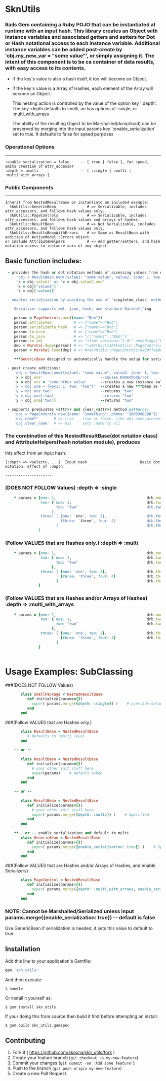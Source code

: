 # SknUtils 
### Rails Gem containing a Ruby POJO that can be instantiated at runtime with an input hash.  This library creates an Object with instance variables and associated getters and setters for Dot or Hash notational access to each instance variable.  Additional instance variables can be added post-create by 'obj.my_new_var = "some value"', or simply assigning it.  The intent of this component is to be ca container of data results, with easy access to its contents. 

* If the key's value is also a hash itself, it too will become an Object.
* if the key's value is a Array of Hashes, each element of the Array will become an Object.
  
  This nesting action is controlled by the value of the option key ':depth'. 
    The key :depth defaults to :multi, an has options of :single, or :multi_with_arrays
  
  The ability of the resulting Object to be Marshalled(dump/load) can be preserved by merging 
    into the input params key ':enable_serialization' set to true.  It defaults to false for speed purposes
 

### Operational Options
--------------------------------

    :enable_serialization = false     -- [ true | false ], for speed, omits creation of attr_accessor
    :depth = :multi                   -- [ :single | :multi | :multi_with_arrays ]

### Public Components
--------------------------------

    Inherit from NestedResultBase or instantiate an included example:
      SknUtils::GenericBean              # => Serializable, includes attr_accessors, and follows hash values only.
      SknUtils::PageControls             # => Serializable, includes attr_accessors, and follows hash values and arrays of hashes.
      SknUtils::ResultBean               # => Not Serializable, includes attr_accessors, and follows hash values only.
      SknUtils::ResultsBeanWithErrors    # => Same as ResultBean with addition of ActiveModel::Errors object.
    or Include AttributeHelpers          # => Add getter/setters, and hash notation access to instance vars of any object.


## Basic function includes:
```ruby
 - provides the hash or dot notation methods of accessing values from object created; i.e
     'obj = ResultBean.new({value1: "some value", value2: {one: 1, two: "two"}}) 
     'x = obj.value1' or 'x = obj.value2.one'
     'x = obj["value1"]'
     'x = obj[:value1]'

 - enables serialization by avoiding the use of 'singleton_class' methods which breaks Serializers:

    Serializer supports xml, json, hash, and standard Marshall'ing

    person = PageControls.new({name: "Bob"})
    person.attributes          # => {"name"=>"Bob"}
    person.serializable_hash   # => {"name"=>"Bob"}
    person.to_hash             # => {"name"=>"Bob"}
    person.to_json             # => "{\"name\":\"Bob\"}"
    person.to_xml              # => "<?xml version=\"1.0\" encoding=\"UTF-8\"?>\n<page-controls>\n  <name>Bob</name>\n</page-controls>\n"
    dmp = Marshal.dump(person) # => "\x04\bo:\x1ASknUtils::PageControls\x06:\n@nameI\"\bBob\x06:\x06ET"
    person = Marshal.load(dmp) # => #<SknUtils::PageControls:0x007faede906d40 @name="Bob">

    ***GenericBean designed to automatically handle the setup for serialization and multi level without arrays 

 - post create additions:
    'obj = ResultBean.new({value1: "some value", value2: {one: 1, two: "two"}}) 
    'x = obj.one'                          --causes NoMethodError
    'x = obj.one = 'some other value'      --creates a new instance value with accessors
    'x = obj.one = {key1: 1, two: "two"}'  --creates a new ***bean as the value of obj.one
    'y = obj.one.two'                      --returns "two"
    'y = obj.one[:two]                     --returns "two"
    'y = obj.one['two']                    --returns "two"

 - supports predicates <attr>? and clear_<attr>? method patterns:	
    'obj = PageControls.new({name: "Something", phone: "2609998888"})'
    'obj.name?'       # => true    true or false, like obj.name.present?
    'obj.clear_name'  # => nil     sets :name to nil
```

### The combination of this NestedResultBase(dot notation class) and AttributeHelpers(hash notation module), produces
 this effect from an input hash:

    {:depth => <select>, ...}  Input Hash                        Basic dot notation: effect of :depth
    ----------------------------------------------------      ---------------------------------

### (DOES NOT FOLLOW Values) :depth => :single
```ruby
    * params = {one: 1,                                         drb.one      = 1
                two: { one: 1,                                  drb.two      = {one: 1, two: 'two}
                       two: "two"                               drb.two.two  = NoMethodError
                     }, 
                three: [ {one: 'one', two: 2},                  drb.three    = [{one: 'one', two: 2},{three: 'three', four: 4}]
                         {three: 'three', four: 4}              drb.three[1] = {three: 'three', four: 4}
                       ]                                        drb.three[1].four = NoMethodError
               }      
```

### (Follow VALUES that are Hashes only.) :depth => :multi
```ruby
    * params = {one: 1,                                         drb.one      = 1
                two: { one: 1,                                  drb.two.one  = 1
                	   two: "two"                               drb.two.two  = 'two'
                     }, 
                three: [ {one: 'one', two: 2},                  drb.three    = [{one: 'one', two: 2},{three: 'three', four: 4}]
                         {three: 'three', four: 4}              drb.three[1] = {three: 'three', four: 4}
                       ]                                        drb.three[1].four = NoMethodError
	           }
```
 
### (Follow VALUES that are Hashes and/or Arrays of Hashes) :depth => :multi_with_arrays
```ruby
    * params = {one: 1,                                         drb.one      = 1
                two: { one: 1,                                  drb.two.one  = 1
                       two: "two"                               drb.two.two  = 'two'
                     }, 
                three: [ {one: 'one', two: 2},                  drb.three.first.one = 'one'
                		 {three: 'three', four: 4}              drb.three[1].four   = 4
                       ]
               }      
 
```
# Usage Examples: SubClassing 

###(DOES NOT FOLLOW Values)
```ruby
       class SmallPackage < NestedResultBase
          def initialize(params={})
            super( params.merge({depth: :single}) )    # override default of :multi level
          end
       end
```

###(Follow VALUES that are Hashes only.)
```ruby
       class ResultBean < NestedResultBase
          # defaults to :multi level
       end
       
    -- or --
    
       class ResultBean < NestedResultBase
          def initialize(params={})
            # your other init stuff here
            super(params)    # default taken 
          end
       end
       
    -- or --
    
       class ResultBean < NestedResultBase
          def initialize(params={})
            # your other init stuff here
            super( params.merge({depth: :multi}) )    # Specified
          end
       end
       
    ** - or -- enable serialization and default to multi
       class GenericBean < NestedResultBase
          def initialize(params={})
            super( params.merge({enable_serialization: true}) )    # Specified with Serialization Enabled
          end
       end
```

###(Follow VALUES that are Hashes and/or Arrays of Hashes, and enable Serializers)
```ruby
       class PageControl < NestedResultBase
          def initialize(params={})
            super( params.merge({depth: :multi_with_arrays, enable_serialization: true}) )    # override defaults
          end
       end
```


### NOTE: Cannot be Marshalled/Serialized unless input params.merge({enable_serialization: true}) -- default is false
Use GenericBean if serialization is needed, it sets this value to default to true

## Installation

Add this line to your application's Gemfile:

```ruby
gem 'skn_utils'
```

And then execute:

    $ bundle

Or install it yourself as:

    $ gem install skn_utils
    
If your doing this from source then build it first before attempting an install:

    $ gem build skn_utils.gemspec
    
## Contributing

1. Fork it ( https://github.com/skoona/skn_utils/fork )
2. Create your feature branch (`git checkout -b my-new-feature`)
3. Commit your changes (`git commit -am 'Add some feature'`)
4. Push to the branch (`git push origin my-new-feature`)
5. Create a new Pull Request
